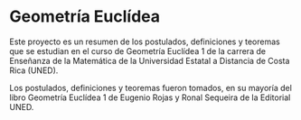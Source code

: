 # Geometría Euclídea

Este proyecto es un resumen de los postulados, definiciones y teoremas que se estudian en el curso de Geometría Euclídea 1 de la carrera de Enseñanza de la Matemática de la Universidad Estatal a Distancia de Costa Rica (UNED).

Los postulados, definiciones y teoremas fueron tomados, en su mayoría del libro Geometría Euclídea 1 de Eugenio Rojas y Ronal Sequeira de la Editorial UNED.
